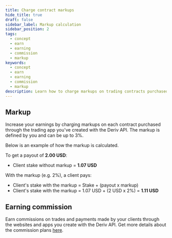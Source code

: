 ```yaml
---
title: Charge contract markups
hide_title: true
draft: false
sidebar_label: Markup calculation
sidebar_position: 2
tags:
  - concept
  - earn
  - earning
  - commission
  - markup
keywords:
  - concept
  - earn
  - earning
  - commission
  - markup
description: Learn how to charge markups on trading contracts purchased through your trading app.
---
```


## Markup

Increase your earnings by charging markups on each contract purchased through the trading app you've created with the Deriv API. The markup is defined by you and can be up to 3%.

Below is an example of how the markup is calculated.

To get a payout of **2.00 USD**:

- Client stake without markup = **1.07 USD**

With the markup (e.g. 2%), a client pays:

- Client's stake with the markup = Stake + (payout x markup)
- Client's stake with the markup = 1.07 USD + (2 USD x 2%) = **1.11 USD**

## Earning commission

Earn commissions on trades and payments made by your clients through the websites and apps you create with the Deriv API. Get more details about the commission plans [here](https://www.deriv.com/partners/affiliate-ib).
